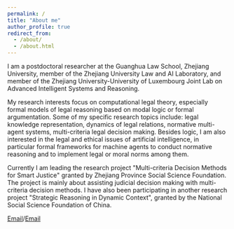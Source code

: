 ```yaml
---
permalink: /
title: "About me"
author_profile: true
redirect_from: 
  - /about/
  - /about.html
---
```


I am a postdoctoral researcher at the Guanghua Law School, Zhejiang University, member of the Zhejiang University Law and AI Laboratory, and member of the Zhejiang University-University of Luxembourg Joint Lab on Advanced Intelligent Systems and Reasoning. 

My research interests focus on computational legal theory, especially formal models of legal reasoning based on modal logic or formal argumentation. Some of my specific research topics include: legal knowledge representation, dynamics of legal relations, normative multi-agent systems, multi-criteria legal decision making. Besides logic, I am also interested in the legal and ethical issues of artificial intelligence, in particular formal frameworks for machine agents to conduct normative reasoning and to implement legal or moral norms among them.

Currently I am leading the research project "Multi-criteria Decision Methods for Smart Justice" granted by Zhejiang Province Social Science Foundation. The project is mainly about assisting judicial decision making with multi-criteria decision methods. I have also been participating in another research project "Strategic Reasoning in Dynamic Context", granted by the National Social Science Foundation of China. 

[Email](mailto:tianwen.xu@zju.edu.cn)/[Email](mailto:tianwen.xu@outlook.com)
